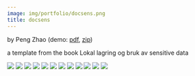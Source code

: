 ```yaml
---
image: img/portfolio/docsens.png
title: docsens
---
```


by Peng Zhao (demo: [pdf](https://github.com/pzhaonet/bookdownplus/raw/master/inst2/docsens/showcase/docsens.pdf), [zip](https://github.com/pzhaonet/bookdownplus/raw/master/inst/templates/docsens.zip))

a template from the book Lokal lagring og bruk av sensitive data

<!--more-->

[![](https://github.com/pzhaonet/bookdownplus/raw/master/inst2/docsens/showcase/cover.png)](https://github.com/pzhaonet/bookdownplus/raw/master/inst2/docsens/showcase/cover.png)
[![](https://github.com/pzhaonet/bookdownplus/raw/master/inst2/docsens/showcase/docsens10.png)](https://github.com/pzhaonet/bookdownplus/raw/master/inst2/docsens/showcase/docsens10.png)
[![](https://github.com/pzhaonet/bookdownplus/raw/master/inst2/docsens/showcase/docsens11.png)](https://github.com/pzhaonet/bookdownplus/raw/master/inst2/docsens/showcase/docsens11.png)
[![](https://github.com/pzhaonet/bookdownplus/raw/master/inst2/docsens/showcase/docsens12.png)](https://github.com/pzhaonet/bookdownplus/raw/master/inst2/docsens/showcase/docsens12.png)
[![](https://github.com/pzhaonet/bookdownplus/raw/master/inst2/docsens/showcase/docsens13.png)](https://github.com/pzhaonet/bookdownplus/raw/master/inst2/docsens/showcase/docsens13.png)
[![](https://github.com/pzhaonet/bookdownplus/raw/master/inst2/docsens/showcase/docsens14.png)](https://github.com/pzhaonet/bookdownplus/raw/master/inst2/docsens/showcase/docsens14.png)
[![](https://github.com/pzhaonet/bookdownplus/raw/master/inst2/docsens/showcase/docsens15.png)](https://github.com/pzhaonet/bookdownplus/raw/master/inst2/docsens/showcase/docsens15.png)
[![](https://github.com/pzhaonet/bookdownplus/raw/master/inst2/docsens/showcase/docsens16.png)](https://github.com/pzhaonet/bookdownplus/raw/master/inst2/docsens/showcase/docsens16.png)
[![](https://github.com/pzhaonet/bookdownplus/raw/master/inst2/docsens/showcase/docsens17.png)](https://github.com/pzhaonet/bookdownplus/raw/master/inst2/docsens/showcase/docsens17.png)
[![](https://github.com/pzhaonet/bookdownplus/raw/master/inst2/docsens/showcase/docsens3.png)](https://github.com/pzhaonet/bookdownplus/raw/master/inst2/docsens/showcase/docsens3.png)
[![](https://github.com/pzhaonet/bookdownplus/raw/master/inst2/docsens/showcase/docsens7.png)](https://github.com/pzhaonet/bookdownplus/raw/master/inst2/docsens/showcase/docsens7.png)
[![](https://github.com/pzhaonet/bookdownplus/raw/master/inst2/docsens/showcase/docsens9.png)](https://github.com/pzhaonet/bookdownplus/raw/master/inst2/docsens/showcase/docsens9.png)


